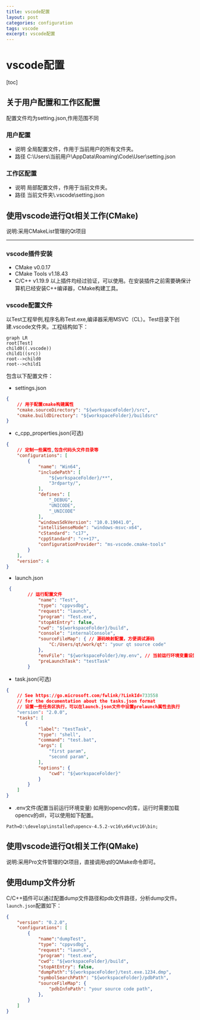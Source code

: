 ```yaml
---
title: vscode配置
layout: post
categories: configuration
tags: vscode
excerpt: vscode配置
---
```

# vscode配置
[toc]
## 关于用户配置和工作区配置
配置文件均为setting.json,作用范围不同
### 用户配置
+ 说明
全局配置文件，作用于当前用户的所有文件夹。
+ 路径
C:\Users\当前用户\AppData\Roaming\Code\User\setting.json
### 工作区配置
+ 说明
局部配置文件，作用于当前文件夹。
+ 路径
当前文件夹\\.vscode\setting.json
## 使用vscode进行Qt相关工作(CMake)
说明:采用CMakeList管理的Qt项目
--- ---
### vscode插件安装
+ CMake v0.0.17
+ CMake Tools v1.18.43
+ C/C++ v1.19.9
以上插件均经过验证，可以使用。在安装插件之前需要确保计算机已经安装C++编译器，CMake构建工具。

### vscode配置文件
以Test工程举例,程序名称Test.exe,编译器采用MSVC（CL）。Test目录下创建.vscode文件夹。工程结构如下：
```mermaid
graph LR 
root[Test]
child0((.vscode))
child1((src))
root-->child0
root-->child1
```

包含以下配置文件：
+ settings.json
```json
{
    // 用于配置cmake构建属性
    "cmake.sourceDirectory": "${workspaceFolder}/src",
    "cmake.buildDirectory": "${workspaceFolder}/buildsrc"
}
```

+ c_cpp_properties.json(可选)
```json
{
    // 定制一些属性,包含代码头文件目录等
    "configurations": [
        {
            "name": "Win64",
            "includePath": [
                "${workspaceFolder}/**",
                "3rdparty/",
            ],
            "defines": [
                "_DEBUG",
                "UNICODE",
                "_UNICODE"
            ],
            "windowsSdkVersion": "10.0.19041.0",
            "intelliSenseMode": "windows-msvc-x64",
            "cStandard": "c17",
            "cppStandard": "c++17",
            "configurationProvider": "ms-vscode.cmake-tools"
        }
    ],
    "version": 4
}
```

+ launch.json
```json
 {
        // 运行配置文件
            "name": "Test",
            "type": "cppvsdbg",
            "request": "launch",
            "program": "Test.exe",
            "stopAtEntry": false,
            "cwd": "${workspaceFolder}/build", 
            "console": "internalConsole",
            "sourceFileMap": { // 源码映射配置，方便调试源码
                "C:/Users/qt/work/qt": "your qt source code"
            },
            "envFile": "${workspaceFolder}/my.env", // 当前运行环境变量设置
            "preLaunchTask": "testTask"
        }
```
+ task.json(可选)
```json
{
    // See https://go.microsoft.com/fwlink/?LinkId=733558
    // for the documentation about the tasks.json format
    // 设置一些任务区执行，可以在launch.json文件中设置prelaunch属性去执行
    "version": "2.0.0",
    "tasks": [
       {
            "label": "testTask",
            "type": "shell",
            "command": "test.bat",
            "args": [
                "first param",
                "second param",
            ],
            "options": {
                "cwd": "${workspaceFolder}"
            } 
        }
    ]
}
```

+ .env文件(配置当前运行环境变量)
如用到opencv的库，运行时需要加载opencv的dll，可以使用如下配置。
```
Path=D:\develop\installed\opencv-4.5.2-vc16\x64\vc16\bin;
```
## 使用vscode进行Qt相关工作(QMake)
说明:采用Pro文件管理的Qt项目，直接调用qt的QMake命令即可。

## 使用dump文件分析
C/C++插件可以通过配置dump文件路径和pdb文件路径，分析dump文件。
`launch.json`配置如下：
```json
{
    "version": "0.2.0",
    "configurations": [
        {
            "name":"dumpTest",
            "type": "cppvsdbg",
            "request": "launch",
            "program": "test.exe",
            "cwd": "${workspaceFolder}/build", 
            "stopAtEntry": false,
            "dumpPath":"${workspaceFolder}/test.exe.1234.dmp",
            "symbolSearchPath": "${workspaceFolder}/pdbPath",
            "sourceFileMap": {
                "pdbInfoPath": "your source code path",
            },
        }
    ]
}
```
